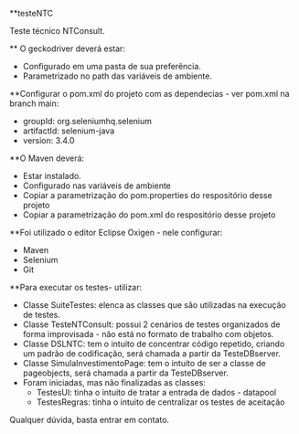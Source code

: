 **testeNTC

Teste técnico NTConsult.


** O geckodriver deverá estar:

* Configurado em uma pasta de sua preferência.
* Parametrizado no path das variáveis de ambiente.


**Configurar o pom.xml do projeto com as dependecias - ver pom.xml na branch main:

* groupId: org.seleniumhq.selenium
* artifactId: selenium-java
* version: 3.4.0


**O Maven deverá:

* Estar instalado.
* Configurado nas variáveis de ambiente
* Copiar a parametrização do pom.properties do respositório desse projeto
* Copiar a parametrização do pom.xml do respositório desse projeto


**Foi utilizado o editor Eclipse Oxigen - nele configurar:

* Maven
* Selenium
* Git


**Para executar os testes- utilizar:

* Classe SuiteTestes: elenca as classes que são utilizadas na execução de testes.
* Classe TesteNTConsult: possui 2 cenários de testes organizados de forma improvisada - não está no formato de trabalho com objetos.
* Classe DSLNTC: tem o intuito de concentrar código repetido, criando um padrão de codificação, será chamada a partir da TesteDBserver.
* Classe SimulaInvestimentoPage: tem o intuito de ser a classe de pageobjects, será chamada a partir da TesteDBserver.
* Foram iniciadas, mas não finalizadas as classes: 
    - TestesUI: tinha o intuito de tratar a entrada de dados - datapool
    - TestesRegras: tinha o intuito de centralizar os testes de aceitação


Qualquer dúvida, basta entrar em contato.
